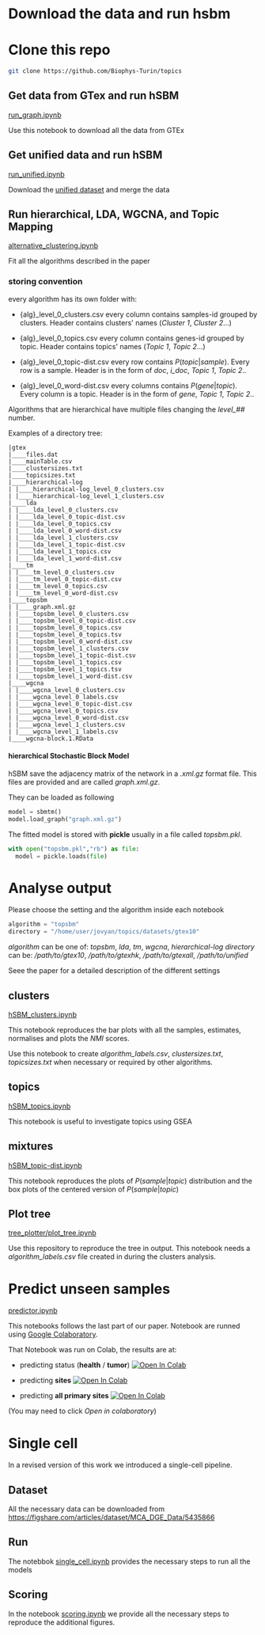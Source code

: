 # Download the data and run hsbm

# Clone this repo
```bash
git clone https://github.com/Biophys-Turin/topics
```

## Get data from GTex and run hSBM
[run_graph.ipynb](run_graph.ipynb)

Use this notebook to download all the data from GTEx

## Get unified data and run hSBM
[run_unified.ipynb](unified/run_unified.ipynb)

Download the [unified dataset](https://figshare.com/articles/Data_record_3/5330593) and merge the data

## Run hierarchical, LDA, WGCNA, and Topic Mapping
[alternative_clustering.ipynb](alternative_clustering.ipynb)

Fit all the algorithms described in the paper

### storing convention
every algorithm has its own folder with:
- {alg}_level_0_clusters.csv
every column contains samples-id grouped by clusters. Header contains clusters' names (*Cluster 1*, *Cluster 2*...)

- {alg}_level_0_topics.csv
every column contains genes-id grouped by topic. Header contains topics' names (*Topic 1*, *Topic 2*...)

- {alg}_level_0_topic-dist.csv
every row contains $P(topic | sample)$. Every row is a sample. Header is in the form of *doc*, *i_doc*, *Topic 1*, *Topic 2*..

- {alg}_level_0_word-dist.csv
every columns contains $P(gene | topic)$. Every column is a topic. Header is in the form of *gene*, *Topic 1*, *Topic 2*..

Algorithms that are hierarchical have multiple files changing the *level_##* number.

Examples of a directory tree:
```
|gtex
|____files.dat
|____mainTable.csv
|____clustersizes.txt
|____topicsizes.txt
|____hierarchical-log
| |____hierarchical-log_level_0_clusters.csv
| |____hierarchical-log_level_1_clusters.csv
|____lda
| |____lda_level_0_clusters.csv
| |____lda_level_0_topic-dist.csv
| |____lda_level_0_topics.csv
| |____lda_level_0_word-dist.csv
| |____lda_level_1_clusters.csv
| |____lda_level_1_topic-dist.csv
| |____lda_level_1_topics.csv
| |____lda_level_1_word-dist.csv
|____tm
| |____tm_level_0_clusters.csv
| |____tm_level_0_topic-dist.csv
| |____tm_level_0_topics.csv
| |____tm_level_0_word-dist.csv
|____topsbm
| |____graph.xml.gz
| |____topsbm_level_0_clusters.csv
| |____topsbm_level_0_topic-dist.csv
| |____topsbm_level_0_topics.csv
| |____topsbm_level_0_topics.tsv
| |____topsbm_level_0_word-dist.csv
| |____topsbm_level_1_clusters.csv
| |____topsbm_level_1_topic-dist.csv
| |____topsbm_level_1_topics.csv
| |____topsbm_level_1_topics.tsv
| |____topsbm_level_1_word-dist.csv
|____wgcna
| |____wgcna_level_0_clusters.csv
| |____wgcna_level_0_labels.csv
| |____wgcna_level_0_topic-dist.csv
| |____wgcna_level_0_topics.csv
| |____wgcna_level_0_word-dist.csv
| |____wgcna_level_1_clusters.csv
| |____wgcna_level_1_labels.csv
|____wgcna-block.1.RData
```

#### hierarchical Stochastic Block Model

hSBM save the adjacency matrix of the network in a *.xml.gz* format file. This files are provided and are called *graph.xml.gz*.

They can be loaded as following
```python
model = sbmtm()
model.load_graph("graph.xml.gz")
```

The fitted model is stored with **pickle** usually in a file called *topsbm.pkl*.   
```python
with open("topsbm.pkl","rb") as file:
  model = pickle.loads(file)
```

# Analyse output
Please choose the setting and the algorithm inside each notebook
```python 
algorithm = "topsbm"
directory = "/home/user/jovyan/topics/datasets/gtex10"
```
*algorithm* can be one of: *topsbm*, *lda*, *tm*, *wgcna*, *hierarchical-log*
*directory* can be: */path/to/gtex10*, */path/to/gtexhk*, */path/to/gtexall*, */path/to/unified*

Seee the paper for a detailed description of the different settings


## clusters
[hSBM_clusters.ipynb](hSBM_clusters.ipynb)

This notebook reproduces the bar plots with all the samples, estimates, normalises and plots the *NMI* scores.

Use this notebook to create *algorithm_labels.csv*, *clustersizes.txt*, *topicsizes.txt* when necessary or required by other algorithms.

## topics
[hSBM_topics.ipynb](hSBM_topics.ipynb)

This notebook is useful to investigate topics using GSEA

## mixtures
[hSBM_topic-dist.ipynb](hSBM_topic-dist.ipynb)

This notebook reproduces the plots of $P(sample|topic)$ distribution and the box plots of the centered version of $P(sample|topic)$

## Plot tree
[tree_plotter/plot_tree.ipynb](tree_plotter/plot_tree.ipynb)

Use this repository to reproduce the tree in output.
This notebook needs a *algorithm_labels.csv* file created in during the clusters analysis.

# Predict unseen samples
[predictor.ipynb](predictor.ipynb)

This notebooks follows the last part of our paper. Notebook are runned using [Google Colaboratory](https://colab.research.google.com/).

That Notebook was run on Colab, the results are at:
- predicting status (**health** / **tumor**) [![Open In Colab](https://colab.research.google.com/assets/colab-badge.svg)](https://drive.google.com/file/d/1vS3aAG-2falzRHuqnzyVL53vUzkAC31-/view?usp=sharing)

- predicting **sites** [![Open In Colab](https://colab.research.google.com/assets/colab-badge.svg)](https://colab.research.google.com/drive/1cIO0u92uZ6sp95ceRlBFA4ccBWZWN95g?usp=sharingg)

- predicting **all primary sites** [![Open In Colab](https://colab.research.google.com/assets/colab-badge.svg)](https://drive.google.com/file/d/15zFmuDNSHkorUaIymIH8P5PtUbFq5XaF/view?usp=sharing)

(You may need to click *Open in colaboratory*)

# Single cell
In a revised version of this work we introduced a single-cell pipeline.

## Dataset
All the necessary data can be downloaded from https://figshare.com/articles/dataset/MCA_DGE_Data/5435866

## Run
The notebbok [single_cell.ipynb](single_cell.ipynb) provides the necessary steps to run all the models

## Scoring
In the notebook [scoring.ipynb](datasets/single-cell/scoring.ipynb) we provide all the necessary steps to reproduce the additional figures.